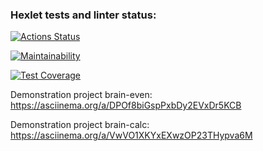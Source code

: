 ### Hexlet tests and linter status:
[![Actions Status](https://github.com/Oksana1992-hash/frontend-project-44/actions/workflows/hexlet-check.yml/badge.svg)](https://github.com/Oksana1992-hash/frontend-project-44/actions)

[![Maintainability](https://api.codeclimate.com/v1/badges/4c844a72ebce269563cd/maintainability)](https://codeclimate.com/github/Oksana1992-hash/frontend-project-44/maintainability)

[![Test Coverage](https://api.codeclimate.com/v1/badges/4c844a72ebce269563cd/test_coverage)](https://codeclimate.com/github/Oksana1992-hash/frontend-project-44/test_coverage)

Demonstration project brain-even: https://asciinema.org/a/DPOf8biGspPxbDy2EVxDr5KCB

Demonstration project brain-calc: https://asciinema.org/a/VwVO1XKYxEXwzOP23THypva6M
